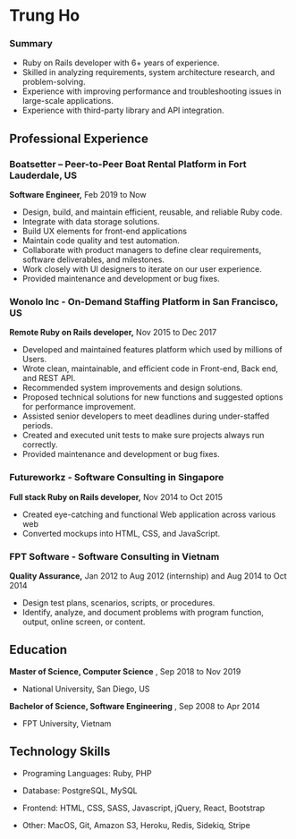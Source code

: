 
Trung Ho
===

### Summary

- Ruby on Rails developer with 6+ years of experience.
- Skilled in analyzing requirements, system architecture research, and problem-solving.
- Experience with improving performance and troubleshooting issues in large-scale applications.
- Experience with third-party library and API integration.

## Professional Experience

### **Boatsetter**  **–**  **Peer-to-Peer Boat Rental Platform in Fort Lauderdale, US**

**Software Engineer,** Feb 2019 to Now

- Design, build, and maintain efficient, reusable, and reliable Ruby code.
- Integrate with data storage solutions.
- Build UX elements for front-end applications
- Maintain code quality and test automation.
- Collaborate with product managers to define clear requirements, software deliverables, and milestones.
- Work closely with UI designers to iterate on our user experience.
- Provided maintenance and development or bug fixes.


### **Wonolo Inc**  **-**  **On-Demand Staffing Platform in San Francisco, US**

**Remote Ruby on Rails developer,** Nov 2015 to Dec 2017

- Developed and maintained features platform which used by millions of Users.
- Wrote clean, maintainable, and efficient code in Front-end, Back end, and REST API.
- Recommended system improvements and design solutions.
- Proposed technical solutions for new functions and suggested options for performance improvement.
- Assisted senior developers to meet deadlines during under-staffed periods.
- Created and executed unit tests to make sure projects always run correctly.
- Provided maintenance and development or bug fixes.

### **Futureworkz**  **-**  **Software Consulting in Singapore**

**Full stack Ruby on Rails developer,** Nov 2014 to Oct 2015

- Created eye-catching and functional Web application across various web
- Converted mockups into HTML, CSS, and JavaScript.

### **FPT Software - Software Consulting in Vietnam**

**Quality Assurance,** Jan 2012 to Aug 2012 (internship) and Aug 2014 to Oct 2014

- Design test plans, scenarios, scripts, or procedures.
- Identify, analyze, and document problems with program function, output, online screen, or content.

## Education

**Master of Science, Computer Science** , Sep 2018 to Nov 2019

- National University, San Diego, US

**Bachelor of Science, Software Engineering** , Sep 2008 to Apr 2014

- FPT University, Vietnam

## Technology Skills

- Programing Languages: Ruby, PHP

- Database: PostgreSQL, MySQL

- Frontend: HTML, CSS, SASS, Javascript, jQuery, React, Bootstrap

- Other: MacOS, Git, Amazon S3, Heroku, Redis, Sidekiq, Stripe
